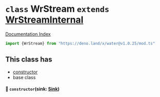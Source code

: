 # `class` WrStream `extends` [WrStreamInternal](../class.WrStreamInternal/README.md)

[Documentation Index](../README.md)

```ts
import {WrStream} from "https://deno.land/x/water@v1.0.25/mod.ts"
```

## This class has

- [constructor](#-constructorsink-sink)
- base class


#### 🔧 `constructor`(sink: [Sink](../type.Sink/README.md))



